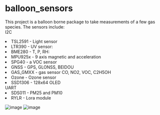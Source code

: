 # balloon_sensors
This project is a balloon borne package to take measurements of a few gas species. The sensors include: <br>
I2C
<li>TSL2591  - Light sensor
</li><li>LTR390   - UV sensor:
</li><li>BME280   - T, P, RH: 
</li><li>MPU925x  - 9 axis magnetic and acceleration
</li><li>SPG40    - a VOC sensor
</li><li>GNSS     - GPS, GLONSS, BEIDOU 
</li><li>GAS_GMXX - gas sensor CO, NO2, VOC, C2H5OH
</li><li>Ozone    - Ozone sensor
</li><li>SSD1306  - 128x64 OLED</li>
UART
<li>SDS011  - PM25 and PM10
</li><li>RYLR    - Lora module
</li>

![image](https://github.com/atsclct/balloon_sensors/assets/128188290/c51c440f-d708-4a99-a6c1-50cfa8e04d21)
![image](https://github.com/atsclct/balloon_sensors/assets/128188290/5119121f-66e3-496b-98c9-ee61281922a1)
